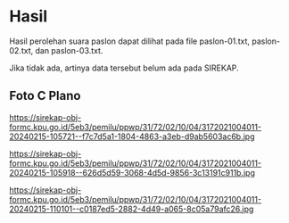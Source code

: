 # Hasil

Hasil perolehan suara paslon dapat dilihat pada file paslon-01.txt, paslon-02.txt, dan paslon-03.txt.

Jika tidak ada, artinya data tersebut belum ada pada SIREKAP.

## Foto C Plano

https://sirekap-obj-formc.kpu.go.id/5eb3/pemilu/ppwp/31/72/02/10/04/3172021004011-20240215-105721--f7c7d5a1-1804-4863-a3eb-d9ab5603ac6b.jpg

https://sirekap-obj-formc.kpu.go.id/5eb3/pemilu/ppwp/31/72/02/10/04/3172021004011-20240215-105918--626d5d59-3068-4d5d-9856-3c13191c911b.jpg

https://sirekap-obj-formc.kpu.go.id/5eb3/pemilu/ppwp/31/72/02/10/04/3172021004011-20240215-110101--c0187ed5-2882-4d49-a065-8c05a79afc26.jpg
